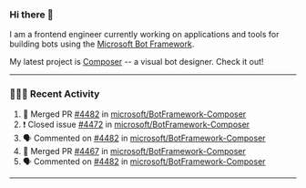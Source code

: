 ### Hi there 👋

I am a frontend engineer currently working on applications and tools for building bots using the [Microsoft Bot Framework](https://dev.botframework.com/).

My latest project is [Composer](https://github.com/microsoft/BotFramework-Composer) -- a visual bot designer. Check it out!

---

### 👨🏻‍💻 Recent Activity

<!--START_SECTION:activity-->
1. 🎉 Merged PR [#4482](https://github.com/microsoft/BotFramework-Composer/pull/4482) in [microsoft/BotFramework-Composer](https://github.com/microsoft/BotFramework-Composer)
2. ❗️ Closed issue [#4472](https://github.com/microsoft/BotFramework-Composer/issues/4472) in [microsoft/BotFramework-Composer](https://github.com/microsoft/BotFramework-Composer)
3. 🗣 Commented on [#4482](https://github.com/microsoft/BotFramework-Composer/issues/4482) in [microsoft/BotFramework-Composer](https://github.com/microsoft/BotFramework-Composer)
4. 🎉 Merged PR [#4467](https://github.com/microsoft/BotFramework-Composer/pull/4467) in [microsoft/BotFramework-Composer](https://github.com/microsoft/BotFramework-Composer)
5. 🗣 Commented on [#4482](https://github.com/microsoft/BotFramework-Composer/issues/4482) in [microsoft/BotFramework-Composer](https://github.com/microsoft/BotFramework-Composer)
<!--END_SECTION:activity-->

---

<!--
**a-b-r-o-w-n/a-b-r-o-w-n** is a ✨ _special_ ✨ repository because its `README.md` (this file) appears on your GitHub profile.

Here are some ideas to get you started:

- 🔭 I’m currently working on ...
- 🌱 I’m currently learning ...
- 👯 I’m looking to collaborate on ...
- 🤔 I’m looking for help with ...
- 💬 Ask me about ...
- 📫 How to reach me: ...
- 😄 Pronouns: ...
- ⚡ Fun fact: ...
-->
